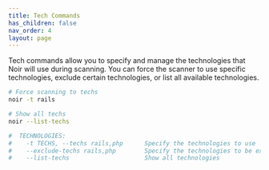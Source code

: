 ```yaml
---
title: Tech Commands
has_children: false
nav_order: 4
layout: page
---
```


Tech commands allow you to specify and manage the technologies that Noir will use during scanning. You can force the scanner to use specific technologies, exclude certain technologies, or list all available technologies.

```bash
# Force scanning to techs 
noir -t rails

# Show all techs
noir --list-techs

#  TECHNOLOGIES:
#    -t TECHS, --techs rails,php      Specify the technologies to use
#    --exclude-techs rails,php        Specify the technologies to be excluded
#    --list-techs                     Show all technologies
```
